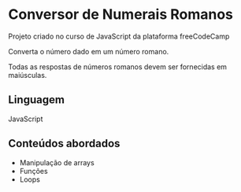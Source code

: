 # Conversor de Numerais Romanos
Projeto criado no curso de JavaScript da plataforma freeCodeCamp

Converta o número dado em um número romano.

Todas as respostas de números romanos devem ser fornecidas em maiúsculas.
## Linguagem
JavaScript
## Conteúdos abordados
- Manipulação de arrays
- Funções
- Loops
